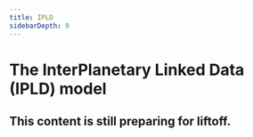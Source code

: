 ```yaml
---
title: IPLD
sidebarDepth: 0
---
```


# The InterPlanetary Linked Data (IPLD) model

## This content is still preparing for liftoff.

